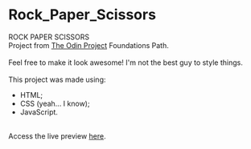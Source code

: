 # Rock_Paper_Scissors

ROCK PAPER SCISSORS<br/>
Project from <a href="https://www.theodinproject.com/" target="_blank" rel="noopener noreferrer">The Odin Project</a> Foundations Path.<br/>
<br/>
Feel free to make it look awesome! I'm not the best guy to style things.<br/>
<br/>
This project was made using:<br/>
- HTML;<br/>
- CSS (yeah... I know);<br/>
- JavaScript.<br/>
<br/>
Access the live preview <a href="https://ivanpagani.github.io/Rock_Paper_Scissors/" target="_blank" rel="noopener noreferrer">here</a>.
